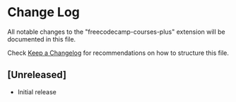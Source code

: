 # Change Log

All notable changes to the "freecodecamp-courses-plus" extension will be documented in this file.

Check [Keep a Changelog](http://keepachangelog.com/) for recommendations on how to structure this file.

## [Unreleased]

- Initial release